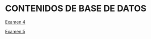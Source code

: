 # CONTENIDOS DE BASE DE DATOS

[Examen 4](https://github.com/agonzalezbesada/BD/tree/main/Examenes/ex4)

[Examen 5](https://github.com/agonzalezbesada/BD/tree/main/Examenes/ex5)
